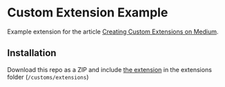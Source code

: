 # Custom Extension Example

Example extension for the article [Creating Custom Extensions on Medium](https://medium.com/directus/how-to-setup-a-custom-extension-770d6ea48551).

## Installation
Download this repo as a ZIP and include [the extension](https://github.com/rijkvanzanten/creating-custom-extensions-example/tree/master/customs/extensions/activity_graph) in the extensions folder (`/customs/extensions`)
